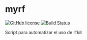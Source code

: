 # myrf

[![GitHub license](https://sinfallas.files.wordpress.com/2016/02/gpl.png)](https://github.com/sinfallas/myrf/blob/master/LICENSE)
[![Build Status](https://travis-ci.org/sinfallas/myrf.svg?branch=master)](https://travis-ci.org/sinfallas/myrf)

Script para automatizar el uso de rfkill
